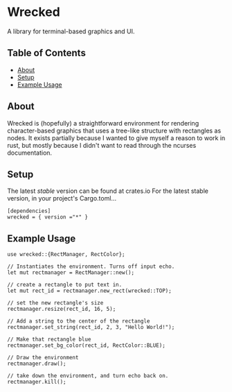 # Wrecked
A library for terminal-based graphics and UI.

## Table of Contents
* [About](#about)
* [Setup](#setup)
* [Example Usage](#usage)


## About
Wrecked is (hopefully) a straightforward environment for rendering character-based graphics that uses a tree-like structure with rectangles as nodes.
It exists partially because I wanted to give myself a reason to work in rust, but mostly because I didn't want to read through the ncurses documentation.

## Setup
The latest *stable* version can be found at crates.io
For the latest stable version, in your project's Cargo.toml...
```
[dependencies]
wrecked = { version ="*" }
```

## Example Usage
```
use wrecked::{RectManager, RectColor};

// Instantiates the environment. Turns off input echo.
let mut rectmanager = RectManager::new();

// create a rectangle to put text in.
let mut rect_id = rectmanager.new_rect(wrecked::TOP);

// set the new rectangle's size
rectmanager.resize(rect_id, 16, 5);

// Add a string to the center of the rectangle
rectmanager.set_string(rect_id, 2, 3, "Hello World!");

// Make that rectangle blue
rectmanager.set_bg_color(rect_id, RectColor::BLUE);

// Draw the environment
rectmanager.draw();

// take down the environment, and turn echo back on.
rectmanager.kill();
```

